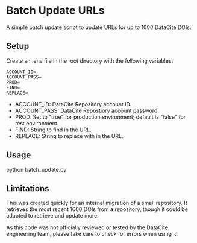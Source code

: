 # Batch Update URLs
A simple batch update script to update URLs for up to 1000 DataCite DOIs.

## Setup

Create an .env file in the root directory with the following variables:
```
ACCOUNT_ID=
ACCOUNT_PASS=
PROD=
FIND=
REPLACE=
```

- ACCOUNT_ID: DataCite Repository account ID.
- ACCOUNT_PASS: DataCite Repostiory account password.
- PROD: Set to "true" for production environment; default is "false" for test environment.
- FIND: String to find in the URL.
- REPLACE: String to replace with in the URL.

## Usage

python batch_update.py

## Limitations
This was created quickly for an internal migration of a small repository. It retrieves the most recent 1000 DOIs from a repository, though it could be adapted to retrieve and update more.

As this code was not officially reviewed or tested by the DataCite engineering team, please take care to check for errors when using it.
